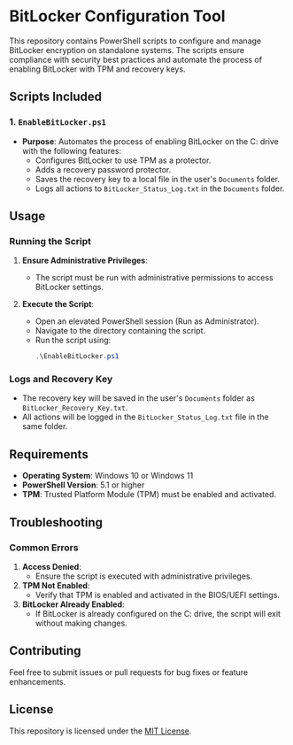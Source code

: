 
# BitLocker Configuration Tool

This repository contains PowerShell scripts to configure and manage BitLocker encryption on standalone systems. The scripts ensure compliance with security best practices and automate the process of enabling BitLocker with TPM and recovery keys.

## Scripts Included

### 1. `EnableBitLocker.ps1`
- **Purpose**: Automates the process of enabling BitLocker on the C: drive with the following features:
  - Configures BitLocker to use TPM as a protector.
  - Adds a recovery password protector.
  - Saves the recovery key to a local file in the user's `Documents` folder.
  - Logs all actions to `BitLocker_Status_Log.txt` in the `Documents` folder.

## Usage

### Running the Script
1. **Ensure Administrative Privileges**:
   - The script must be run with administrative permissions to access BitLocker settings.

2. **Execute the Script**:
   - Open an elevated PowerShell session (Run as Administrator).
   - Navigate to the directory containing the script.
   - Run the script using:
     ```powershell
     .\EnableBitLocker.ps1
     ```

### Logs and Recovery Key
- The recovery key will be saved in the user's `Documents` folder as `BitLocker_Recovery_Key.txt`.
- All actions will be logged in the `BitLocker_Status_Log.txt` file in the same folder.

## Requirements

- **Operating System**: Windows 10 or Windows 11
- **PowerShell Version**: 5.1 or higher
- **TPM**: Trusted Platform Module (TPM) must be enabled and activated.

## Troubleshooting

### Common Errors
1. **Access Denied**:
   - Ensure the script is executed with administrative privileges.
2. **TPM Not Enabled**:
   - Verify that TPM is enabled and activated in the BIOS/UEFI settings.
3. **BitLocker Already Enabled**:
   - If BitLocker is already configured on the C: drive, the script will exit without making changes.

## Contributing

Feel free to submit issues or pull requests for bug fixes or feature enhancements.

## License

This repository is licensed under the [MIT License](LICENSE).

